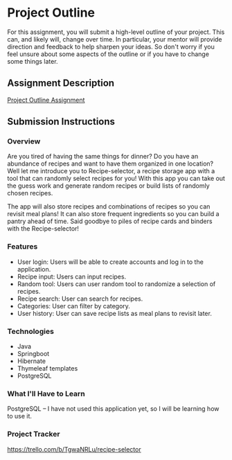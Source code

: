 # Project Outline
For this assignment, you will submit a high-level outline of your project. This can, and likely will, change over time. In particular, your mentor will provide direction and feedback to help sharpen your ideas. So don't worry if you feel unsure about some aspects of the outline or if you have to change some things later.

## Assignment Description
[Project Outline Assignment](https://education.launchcode.org/liftoff/modules/assignments/project-outline)

## Submission Instructions

### Overview
Are you tired of having the same things for dinner? Do you have an abundance of recipes and want to have them organized in one location? Well let me introduce you to Recipe-selector, a recipe storage app with a tool that can randomly select recipes for you! With this app you can take out the guess work and generate random recipes or build lists of randomly chosen recipes.

The app will also store recipes and combinations of recipes so you can revisit meal plans! It can also store frequent ingredients so you can build a pantry ahead of time. Said goodbye to piles of recipe cards and binders with the Recipe-selector!

### Features
- User login: Users will be able to create accounts and log in to the application. 
- Recipe input: Users can input recipes.
- Random tool: Users can user random tool to randomize a selection of recipes.
- Recipe search: User can search for recipes.
- Categories: User can filter by category.
- User history: User can save recipe lists as meal plans to revisit later.

### Technologies
- Java
- Springboot
- Hibernate
- Thymeleaf templates
- PostgreSQL

### What I'll Have to Learn
PostgreSQL – I have not used this application yet, so I will be learning how to use it.

### Project Tracker
https://trello.com/b/TgwaNRLu/recipe-selector

